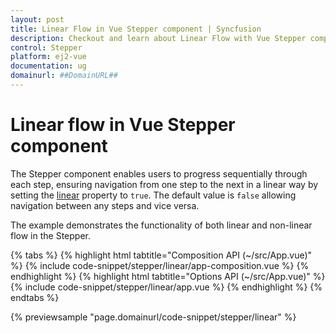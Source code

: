 ```yaml
---
layout: post
title: Linear Flow in Vue Stepper component | Syncfusion
description: Checkout and learn about Linear Flow with Vue Stepper component of Syncfusion Essential JS 2 and more.
control: Stepper
platform: ej2-vue
documentation: ug
domainurl: ##DomainURL##
---
```


# Linear flow in Vue Stepper component

The Stepper component enables users to progress sequentially through each step, ensuring navigation from one step to the next in a linear way by setting the [linear](https://ej2.syncfusion.com/vue/documentation/api/stepper/stepperModel/#linear) property to `true`. The default value is `false` allowing navigation between any steps and vice versa.

The example demonstrates the functionality of both linear and non-linear flow in the Stepper.

{% tabs %}
{% highlight html tabtitle="Composition API (~/src/App.vue)" %}
{% include code-snippet/stepper/linear/app-composition.vue %}
{% endhighlight %}
{% highlight html tabtitle="Options API (~/src/App.vue)" %}
{% include code-snippet/stepper/linear/app.vue %}
{% endhighlight %}
{% endtabs %}

{% previewsample "page.domainurl/code-snippet/stepper/linear" %}
